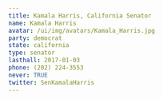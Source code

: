 ```yaml
---
title: Kamala Harris, California Senator
name: Kamala Harris
avatar: /ui/img/avatars/Kamala_Harris.jpg
party: democrat
state: california
type: senator
lasthall: 2017-01-03
phone: (202) 224-3553
never: TRUE
twitter: SenKamalaHarris
---
```

